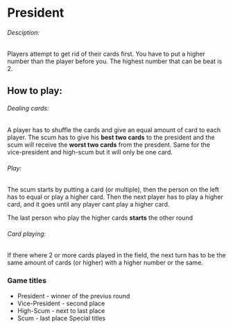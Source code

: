 # President
###### Desciption: 

Players attempt to get rid of their cards first. You have to put a higher number than the player before you. The highest number that can be beat is 2. 

## How to play: 

###### Dealing cards: 
A player has to shuffle the cards and give an equal amount of card to each player. The scum has to give his **best two cards** to the president and the scum will receive the **worst two cards** from the presdent. Same for the vice-president and high-scum but it will only be one card.

###### Play: 
The scum starts by putting a card (or multiple), then the person on the left has to equal or play a higher card. Then the next player has to play a higher card, and it goes until any player cant play a higher card. 

The last person who play the higher cards **starts** the other round

###### Card playing: 

If there where 2 or more cards played in the field, the next turn has to be the same amount of cards (or higher) with a higher number or the same. 

### Game titles

* President - winner of the previus round
* Vice-President - second place
* High-Scum - next to last place
* Scum - last place
Special titles
